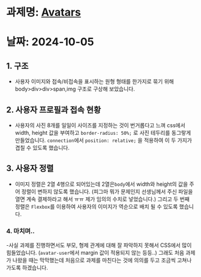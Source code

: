 # 과제명: [Avatars](https://photoby64.github.io/homework/avatars/avatars.html)
# 날짜: 2024-10-05

## 1. 구조
- 사용자 이미지와 접속/비접속을 표시하는 원형 형태를 한가지로 묶기 위해 body>div>div>span,img 구조로 구상해 보았습니다. 

## 2. 사용자 프로필과 접속 현황
- 사용자의 사진 8개를 일일이 사이즈를 지정하는 것이 번거롭다고 느껴 css에서  width, height 값을 부여하고
```border-radius: 50%;``` 로 사진 테두리를 동그랗게 만들었습니다. ```connection```에서 ```position: relative;``` 을 적용하여 이 두 가지가 겹칠 수 있도록 했습니다.

## 3. 사용자 정렬
- 이미지 정렬은 2열 4행으로 되어있는데 2열은```body```에서  width와 height의 값을 주어 정렬이 변하지 않도록 했습니다. (피그마 뭐가 문제인지 선생님께서 주신 파일을 열면 계속 결제하라고 해서 ㅠㅠ 제가 임의의 수치로 넣었습니다.)
그리고 두 번째 정렬은 ```Flexbox```를 이용하여 사용자의 이미지가 역순으로 배치 될 수 있도록 했습니다.

### 4. 마치며..

-사실 과제를 진행하면서도 부모, 형제 관계에 대해 잘 파악하지 못해서 CSS에서 많이 힘들었습니다. (```avatar-user```에서  margin 값이 적용되지 않는 등등..)
그래도 처음 과제가 나왔을 때는 막막했는데 처음으로 과제를 마친다는 것에 의의를 두고 조금씩 고쳐나가도록 하겠습니다.

